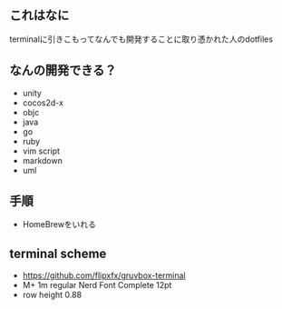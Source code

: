 ## これはなに

terminalに引きこもってなんでも開発することに取り憑かれた人のdotfiles

## なんの開発できる？

- unity
- cocos2d-x
- objc
- java
- go
- ruby
- vim script
- markdown
- uml

## 手順

- HomeBrewをいれる

## terminal scheme

- https://github.com/flipxfx/gruvbox-terminal
- M+ 1m regular Nerd Font Complete 12pt 
- row height 0.88
